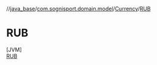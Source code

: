 //[java_base](../../../../index.md)/[com.sognisport.domain.model](../../index.md)/[Currency](../index.md)/[RUB](index.md)

# RUB

[JVM]\
[RUB](index.md)
